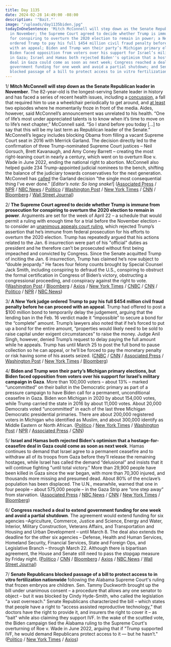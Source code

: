 ```yaml
---
title: Day 1135
date: 2024-02-28 14:49:00 -08:00
description: '"Bait."'
image: "/uploads/day1135biden.jpg"
todayInOneSentence: 'Mitch McConnell will step down as the Senate Republican leader
  in November; the Supreme Court agreed to decide whether Trump is immune from prosecution
  for conspiring to overturn the 2020 election to remain in power; a New York judge
  ordered Trump to pay his full $454 million civil fraud penalty before he can proceed
  with an appeal; Biden and Trump won their party’s Michigan primary elections, but
  Biden faced opposition from voters over his support for Israel’s military campaign
  in Gaza; Israel and Hamas both rejected Biden''s optimism that a hostage-for-ceasefire
  deal in Gaza could come as soon as next week; Congress reached a deal to extend
  government funding for one week and avoid a partial shutdown; and Senate Republicans
  blocked passage of a bill to protect access to in vitro fertilization nationwide. '
---
```


1/ **Mitch McConnell will step down as the Senate Republican leader in November**. The 82-year-old is the longest-serving Senate leader in history and has faced a series of recent health issues, including a [concussion](https://whatthefuckjusthappenedtoday.com/2023/08/30/day-953/#3-mitch-mcconnell-%E2%80%93-again-%E2%80%93-froze-du), a fall that required him to use a wheelchair periodically to get around, and [at least](https://whatthefuckjusthappenedtoday.com/2023/07/27/day-919/#3-mitch-mcconnell-was-escorted-away) two episodes where he momentarily froze in front of the media. Aides, however, said McConnell’s announcement was unrelated to his health. “One of life’s most under appreciated talents is to know when it’s time to move on to life’s next chapter,” McConnell said. “So I stand before you today \[...\] to say that this will be my last term as Republican leader of the Senate.” McConnell’s legacy includes blocking Obama from filling a vacant Supreme Court seat in 2016 with Merrick Garland. The decision directly led to the confirmation of three Trump-nominated Supreme Court justices – Neil Gorsuch, Brett Kavanaugh, and Amy Coney Barrett – creating the most right-leaning court in nearly a century, which went on to overturn Roe v. Wade in June 2022, ending the national right to abortion. McConnell also helped guide 234 Trump-appointed judicial nominees to the bench, shifting the balance of the judiciary towards conservatives for the next generation. McConnell has [called](https://whatthefuckjusthappenedtoday.com/2022/06/30/day-527/#2-biden-called-for-eliminating-the-s) the Garland decision "the single most consequential thing I've ever done." \[*Editor’s note: So long snake!*\] ([Associated Press](https://apnews.com/article/mitch-mcconnell-senate-republican-leader-stepping-down-ba478d570a4561aa7baf91a204d7e366) / [NPR](https://www.npr.org/2024/02/28/1163447619/mitch-mcconnell-steps-down) / [NBC News](https://www.nbcnews.com/politics/congress/sen-mitch-mcconnell-will-step-republican-leader-term-rcna99337) / [Politico](https://www.politico.com/live-updates/2024/02/28/congress/mcconnell-leaving-00143861) / [Washington Post](https://www.washingtonpost.com/politics/2024/02/28/mcconnell-senate-november/) / [New York Times](https://www.nytimes.com/2024/02/28/us/politics/mitch-mcconnell-senate.html) / [CNN](https://www.cnn.com/2024/02/28/politics/mitch-mcconnell-stepping-down-leadership-senate-gop/index.html) / [Bloomberg](https://www.bloomberg.com/news/articles/2024-02-28/mcconnell-to-step-down-as-senate-republican-leader-post-election?srnd=homepage-americas&sref=MIBMEEoj) / [Wall Street Journal](https://www.wsj.com/politics/policy/mitch-mcconnell-to-step-down-as-senate-minority-leader-in-november-7e9ca478?mod=hp_lead_pos1))

2/ **The Supreme Court agreed to decide whether Trump is immune from prosecution for conspiring to overturn the 2020 election to remain in power**. Arguments are set for the week of April 22 – a schedule that would permit a ruling with enough time for a trial before the November election – to consider an [unanimous appeals court ruling](https://whatthefuckjusthappenedtoday.com/2024/02/06/day-1113/#1-a-federal-appeals-court-rejected-t), which rejected Trump’s assertion that he’s immune from federal prosecution for his efforts to overturn the 2020 election. Trump has repeatedly argued that his actions related to the Jan. 6 insurrection were part of his "official" duties as president and he therefore can’t be prosecuted without first being impeached and convicted by Congress. Since the Senate acquitted Trump of inciting the Jan. 6 insurrection, Trump has claimed he’s now subject to “double jeopardy.” He faces four felony counts brought by Special Counsel Jack Smith, including conspiring to defraud the U.S., conspiring to obstruct the formal certification in Congress of Biden’s victory, obstructing a congressional proceeding, and conspiracy against the right to vote. ([Washington Post](https://www.washingtonpost.com/national-security/2024/02/28/trump-supreme-court-immunity-claim-dc-trial/) / [Bloomberg](https://www.bloomberg.com/news/articles/2024-02-28/supreme-court-to-weigh-trump-immunity-keeps-dc-trial-on-hold?srnd=homepage-americas&sref=MIBMEEoj) / [Axios](https://www.axios.com/2024/02/28/supreme-court-trump-immunity-jan-6) / [New York Times](https://www.nytimes.com/2024/02/28/us/supreme-court-trump-immunity-trial.html?smid=nytcore-ios-share&referringSource=articleShare) / [CNBC](https://www.cnbc.com/2024/02/28/trump-election-case-supreme-court-will-rule-on-immunity.html) / [CNN](https://www.cnn.com/2024/02/28/politics/trump-supreme-court-immunity/index.html) / [Politico](https://www.politico.com/news/2024/02/28/supreme-court-trump-immunity-00143985) / [NPR](https://www.npr.org/2024/02/28/1231974416/supreme-court-trump-immunity) / [NBC News](https://www.nbcnews.com/politics/supreme-court/supreme-court-decide-trumps-immunity-claim-election-interference-case-rcna139026))

3/ **A New York judge ordered Trump to pay his full $454 million civil fraud penalty before he can proceed with an appeal**. Trump had offered to post a $100 million bond to temporarily delay the judgement, arguing that the lending ban in the Feb. 16 verdict made it “impossible” to secure a bond for the “complete” amount. Trump’s lawyers also noted that if he’s forced to put up a bond for the entire amount, “properties would likely need to be sold to raise capital under exigent circumstances” to raise the money. Judge Anil Singh, however, denied Trump’s request to delay paying the full amount while he appeals. Trump has until March 25 to post the full bond to pause collection so he can appeal, or he’ll be forced to pay the monetary penalty or risk having some of his assets seized. ([CNBC](https://www.cnbc.com/2024/02/28/trump-lawyers-plan-to-post-100-million-bond-in-ny-fraud-appeal.html) / [CNN](https://www.cnn.com/2024/02/28/politics/donald-trump-appeals-court-new-york/index.html) / [Associated Press](https://apnews.com/article/trump-james-appeal-bond-fraud-new-york-3093352e94274f9daba3d84f0c43467e) / [Washington Post](https://www.washingtonpost.com/politics/2024/02/28/trump-new-york-supreme-court-judgment-appeal/) / [New York Times](https://www.nytimes.com/2024/02/28/nyregion/trump-bond-civil-fraud.html) / [Bloomberg](https://www.bloomberg.com/news/articles/2024-02-28/trump-offering-100-million-bond-to-appeal-ny-fraud-verdict?srnd=homepage-americas&sref=MIBMEEoj))

4/ **Biden and Trump won their party’s Michigan primary elections, but Biden faced opposition from voters over his support for Israel’s military campaign in Gaza**. More than 100,000 voters – about 13% – marked “uncommitted” on their ballot in the Democratic primary as part of a pressure campaign to have Biden call for a permanent, unconditional ceasefire in Gaza. Biden won Michigan in 2020 by about 154,000 votes, while Trump carried the state in 2016 by about 11,000 votes. About 20,000 Democrats voted “uncommitted” in each of the last three Michigan Democratic presidential primaries. There are about 200,000 registered voters in Michigan who identified as Muslim, and about 300,000 identify as Middle Eastern or North African. ([Politico](https://www.politico.com/news/2024/02/27/michigan-primary-trump-biden-haley-00143773) / [New York Times](https://www.nytimes.com/2024/02/28/us/politics/michigan-primary-biden-trump.html) / [Washington Post](https://www.washingtonpost.com/politics/2024/02/27/michigan-primary-biden-trump-haley-uncommitted/) / [NPR](https://www.npr.org/2024/02/27/1234279958/biden-uncommitted-democrats-michigan-primary-election-2024-) / [Associated Press](https://apnews.com/article/joe-biden-donald-trump-election-michigan-2024-6e0b9fc18773e975fdfd23f7287ed615) / [CNN](https://www.cnn.com/2024/02/27/politics/takeaways-michigan-democratic-republican-primaries/index.html))

5/ **Israel and Hamas both rejected Biden's optimism that a hostage-for-ceasefire deal in Gaza could come as soon as next week**. Hamas continues to demand that Israel agree to a permanent ceasefire and to withdraw all of its troops from Gaza before they’ll release the remaining hostages, while Israel has called the demand “delusional” and insists that it will continue fighting "until total victory." More than 29,900 people have been killed in Gaza since the war began, with more than 70,300 injured, and thousands more missing and presumed dead. About 80% of the enclave’s population has been displaced. The U.N., meanwhile, warned that one in four people – about 575,000 people – in the Gaza Strip are “one step away” from starvation.  ([Associated Press](https://apnews.com/article/israel-hamas-war-news-02-27-2024-e17abedeaf5a005fcd5e7095fecacb7a) / [NBC News](https://www.nbcnews.com/news/world/live-blog/israel-hamas-war-live-updates-rcna140842) / [CNN](https://www.cnn.com/middleeast/live-news/israel-hamas-war-gaza-news-02-28-24/index.html) / [New York Times](https://www.nytimes.com/live/2024/02/28/world/israel-hamas-war-gaza-news) / [Bloomberg](https://www.bloomberg.com/news/articles/2024-02-27/one-in-four-gazans-are-now-one-step-away-from-famine-un-says?srnd=politics-vp&sref=MIBMEEoj))

6/ **Congress reached a deal to extend government funding for one week and avoid a partial shutdown**. The agreement would extend funding for six agencies –Agriculture, Commerce, Justice and Science, Energy and Water, Interior, Military Construction, Veterans Affairs, and Transportation and Housing and Urban Development – until March 8. The deal also extends the deadline for the other six agencies – Defense, Health and Human Services, Homeland Security, Financial Services, State and Foreign Ops, and Legislative Branch – through March 22. Although there is bipartisan agreement, the House and Senate still need to pass the stopgap measure by Friday night. ([Politico](https://www.politico.com/live-updates/2024/02/28/congress/leaders-reach-spending-deal-00143849) / [CNN](https://www.cnn.com/2024/02/28/politics/house-votes-government-funding/index.html) / [Bloomberg](https://www.bloomberg.com/news/articles/2024-02-28/lawmakers-reach-deal-to-avert-us-government-shutdown?sref=MIBMEEoj) / [Axios](https://www.axios.com/2024/02/28/congress-deal-to-punt-government-shutdown) / [NBC News](https://www.nbcnews.com/politics/congress/government-shutdown-house-returns-likely-short-term-bill-rcna140894) / [Wall Street Journal](https://www.wsj.com/politics/policy/speaker-mike-johnson-makes-offer-to-fund-government-avoid-shutdown-48825ef3?mod=hp_lead_pos6))

7/ **Senate Republicans blocked passage of a bill to protect access to in vitro fertilization nationwide** following the Alabama Supreme Court's ruling that frozen embryos are children. Sen. Tammy Duckworth brought up the bill under unanimous consent – a procedure that allows any one senator to object – but it was blocked by Cindy Hyde-Smith, who called the legislation "a vast overreach." Senate Republicans characterized the bill – which states that people have a right to “access assisted reproductive technology,” that doctors have the right to provide it, and insurers the right to cover it – as "bait" while also claiming they support IVF. In the wake of the scuttled vote, the Biden campaign tied the Alabama ruling to the Supreme Court's overturning of Roe v. Wade in June 2022, arguing that if "Trump supported IVF, he would demand Republicans protect access to it — but he hasn’t." ([Politico](https://www.politico.com/live-updates/2024/02/28/congress/blocks-ivf-vote-gop-senate-protections-00143918) / [New York Times](https://www.nytimes.com/2024/02/28/us/politics/senate-republicans-ivf-bill.html) / [Axios](https://www.axios.com/2024/02/28/senate-ivf-bill-trump-biden-campaign))